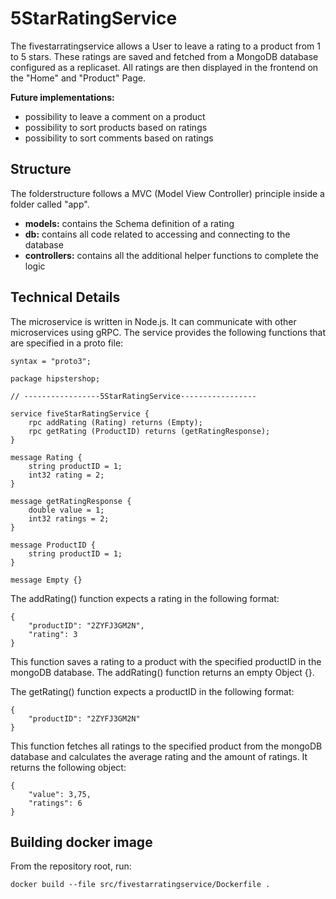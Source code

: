 # 5StarRatingService

The fivestarratingservice allows a User to leave a rating to a product from 1 to 5 stars. These ratings are saved and fetched from a MongoDB database configured as a replicaset. All ratings are then displayed in the frontend on the "Home" and "Product" Page.

**Future implementations:**

- possibility to leave a comment on a product
- possibility to sort products based on ratings
- possibility to sort comments based on ratings

## Structure

The folderstructure follows a MVC (Model View Controller) principle inside a folder called "app".

- **models:** contains the Schema definition of a rating
- **db:** contains all code related to accessing and connecting to the database
- **controllers:** contains all the additional helper functions to complete the logic

## Technical Details

The microservice is written in Node.js. It can communicate with other microservices using gRPC. The service provides the following functions that are specified in a proto file:

```
syntax = "proto3";

package hipstershop;

// -----------------5StarRatingService-----------------

service fiveStarRatingService {
    rpc addRating (Rating) returns (Empty); 
    rpc getRating (ProductID) returns (getRatingResponse); 
}

message Rating {
    string productID = 1;
    int32 rating = 2;
}

message getRatingResponse {
    double value = 1;
    int32 ratings = 2;
}

message ProductID {
    string productID = 1;
}

message Empty {}
```

The addRating() function expects a rating in the following format:

```{json}
{
    "productID": "2ZYFJ3GM2N",
    "rating": 3
}
```

This function saves a rating to a product with the specified productID in the mongoDB database. The addRating() function returns an empty Object {}. 

The getRating() function expects a productID in the following format:

```{json}
{
    "productID": "2ZYFJ3GM2N"
}
```

This function fetches all ratings to the specified product from the mongoDB database and calculates the average rating and the amount of ratings. It returns the following object:

```{json}
{
    "value": 3,75,
    "ratings": 6
}
```

## Building docker image

From the repository root, run:

```
docker build --file src/fivestarratingservice/Dockerfile .
```
